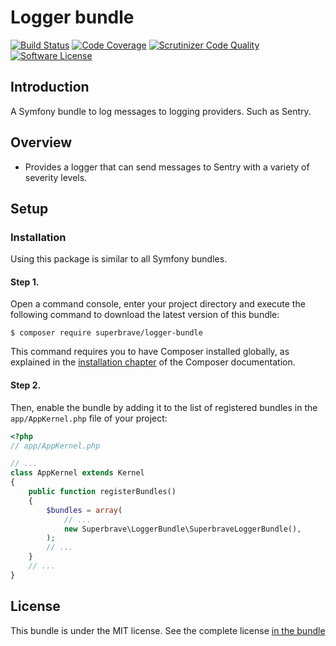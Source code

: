 # Logger bundle
[![Build Status](https://scrutinizer-ci.com/g/superbrave/logger-bundle/badges/build.png?b=master)](https://scrutinizer-ci.com/g/superbrave/logger-bundle/build-status/master)
[![Code Coverage](https://scrutinizer-ci.com/g/superbrave/logger-bundle/badges/coverage.png?b=master)](https://scrutinizer-ci.com/g/superbrave/logger-bundle/?branch=master)
[![Scrutinizer Code Quality](https://scrutinizer-ci.com/g/superbrave/logger-bundle/badges/quality-score.png?b=master)](https://scrutinizer-ci.com/g/superbrave/logger-bundle/?branch=master)
[![Software License](https://img.shields.io/badge/license-MIT-brightgreen.svg?style=flat-square)](LICENSE)

## Introduction
A Symfony bundle to log messages to logging providers. Such as Sentry.

## Overview

- Provides a logger that can send messages to Sentry with a variety of severity levels.

## Setup

### Installation

Using this package is similar to all Symfony bundles.

#### Step 1.

Open a command console, enter your project directory and execute the
following command to download the latest version of this bundle:

```
$ composer require superbrave/logger-bundle
```

This command requires you to have Composer installed globally, as explained
in the [installation chapter](https://getcomposer.org/doc/00-intro.md)
of the Composer documentation.

#### Step 2.

Then, enable the bundle by adding it to the list of registered bundles
in the `app/AppKernel.php` file of your project:

```php
<?php
// app/AppKernel.php

// ...
class AppKernel extends Kernel
{
    public function registerBundles()
    {
        $bundles = array(
            // ...
            new Superbrave\LoggerBundle\SuperbraveLoggerBundle(),
        );
        // ...
    }
    // ...
}
```

## License

This bundle is under the MIT license. See the complete license [in the bundle](LICENSE)
